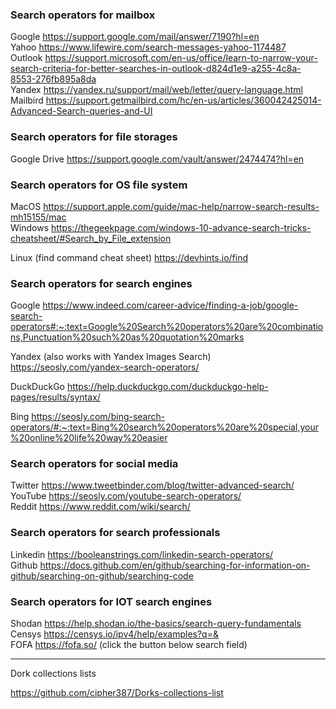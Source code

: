 <h3>Search operators for mailbox</h3>


Google https://support.google.com/mail/answer/7190?hl=en</br>
Yahoo https://www.lifewire.com/search-messages-yahoo-1174487</br>
Outlook https://support.microsoft.com/en-us/office/learn-to-narrow-your-search-criteria-for-better-searches-in-outlook-d824d1e9-a255-4c8a-8553-276fb895a8da</br>
Yandex https://yandex.ru/support/mail/web/letter/query-language.html</br>
Mailbird https://support.getmailbird.com/hc/en-us/articles/360042425014-Advanced-Search-queries-and-UI</br>


<h3>Search operators for file storages</h3>


Google Drive https://support.google.com/vault/answer/2474474?hl=en</br>


<h3>Search operators for OS file system</h3>


MacOS https://support.apple.com/guide/mac-help/narrow-search-results-mh15155/mac</br>
Windows https://thegeekpage.com/windows-10-advance-search-tricks-cheatsheet/#Search_by_File_extension</br>

Linux (find command cheat sheet) https://devhints.io/find</br>


<h3>Search operators for search engines</h3>


Google https://www.indeed.com/career-advice/finding-a-job/google-search-operators#:~:text=Google%20Search%20operators%20are%20combinations,Punctuation%20such%20as%20quotation%20marks</br>

Yandex (also works with Yandex Images Search) https://seosly.com/yandex-search-operators/</br>

DuckDuckGo https://help.duckduckgo.com/duckduckgo-help-pages/results/syntax/</br>

Bing https://seosly.com/bing-search-operators/#:~:text=Bing%20search%20operators%20are%20special,your%20online%20life%20way%20easier</br>



<h3>Search operators for social media</h3>


Twitter https://www.tweetbinder.com/blog/twitter-advanced-search/</br>
YouTube https://seosly.com/youtube-search-operators/</br>
Reddit https://www.reddit.com/wiki/search/</br>


<h3>Search operators for search professionals</h3>


Linkedin https://booleanstrings.com/linkedin-search-operators/</br>
Github https://docs.github.com/en/github/searching-for-information-on-github/searching-on-github/searching-code</br>



<h3>Search operators for IOT search engines</h3>


Shodan https://help.shodan.io/the-basics/search-query-fundamentals</br>
Censys https://censys.io/ipv4/help/examples?q=&</br>
FOFA https://fofa.so/ (click the button below search field)</br>

------------------------------------

Dork collections lists

https://github.com/cipher387/Dorks-collections-list

